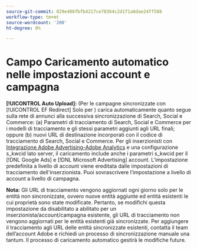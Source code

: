 ```yaml
---
source-git-commit: 029e406fbfb4217ce78364c2d1f1a6dae24ff588
workflow-type: tm+mt
source-wordcount: '200'
ht-degree: 0%

---
```

# Campo Caricamento automatico nelle impostazioni account e campagna

**[!UICONTROL Auto Upload]:** (Per le campagne sincronizzate con [!UICONTROL EF Redirect] Solo per ) carica automaticamente quanto segue sulla rete di annunci alla successiva sincronizzazione di Search, Social e Commerce: (a) Parametri di tracciamento di Search, Social e Commerce per i modelli di tracciamento e gli stessi parametri aggiunti agli URL finali; oppure (b) nuovi URL di destinazione incorporati con il codice di tracciamento di Search, Social e Commerce. Per gli inserzionisti con [Integrazione Adobe Advertising-Adobe Analytics](https://experienceleague.adobe.com/docs/advertising/integrations/analytics/overview.html) e una configurazione s_kwcid lato server, il caricamento include anche i parametri s_kwcid per il [!DNL Google Ads] e [!DNL Microsoft Advertising] account. L&#39;impostazione predefinita a livello di account viene ereditata dalle impostazioni di tracciamento dell&#39;inserzionista. Puoi sovrascrivere l’impostazione a livello di account a livello di campagna.

**Nota:** Gli URL di tracciamento vengono aggiornati ogni giorno solo per le entità non sincronizzate, ovvero nuove entità aggiunte ed entità esistenti le cui proprietà sono state modificate. Pertanto, se modifichi questa impostazione da disabilitato a abilitato per un inserzionista/account/campagna esistente, gli URL di tracciamento non vengono aggiornati per le entità esistenti già sincronizzate. Per aggiungere il tracciamento agli URL delle entità sincronizzate esistenti, contatta il team dell’account Adobe e richiedi un processo di sincronizzazione manuale una tantum. Il processo di caricamento automatico gestirà le modifiche future.
